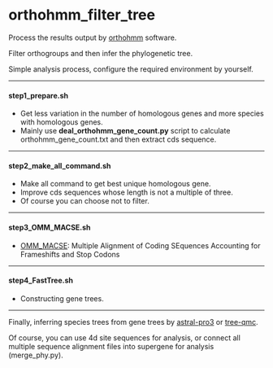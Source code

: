 # orthohmm_filter_tree
Process the results output by [orthohmm](https://github.com/JLSteenwyk/orthohmm) software.

Filter orthogroups and then infer the phylogenetic tree.

Simple analysis process, configure the required environment by yourself.

----

#### step1_prepare.sh 
- Get less variation in the number of homologous genes and more species with homologous genes.
- Mainly use **deal_orthohmm_gene_count.py** script to calculate orthohmm_gene_count.txt and then extract cds sequence.

----

#### step2_make_all_command.sh
- Make all command to get best unique homologous gene.
- Improve cds sequences whose length is not a multiple of three.
- Of course you can choose not to filter.

----

#### step3_OMM_MACSE.sh
- [OMM_MACSE](https://www.agap-ge2pop.org/macse/pipeline-documentation/): Multiple Alignment of Coding SEquences Accounting for Frameshifts and Stop Codons

----

#### step4_FastTree.sh
- Constructing gene trees.

----

Finally, inferring species trees from gene trees by [astral-pro3](https://github.com/chaoszhang/ASTER) or [tree-qmc](https://github.com/molloy-lab/TREE-QMC).

Of course, you can use 4d site sequences for analysis, or connect all multiple sequence alignment files into supergene for analysis (merge_phy.py).
